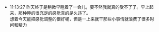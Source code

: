 
- 11:13:27 昨天终于是稍微早睡着了一会儿，要不然我就真的受不了了。早上起来，那种睡的很充足的感觉真的是久违了。<br>想着今天能把感觉调整的很好呢，但是一上来就干那些小事情就浪费了很多时间和精力<br>